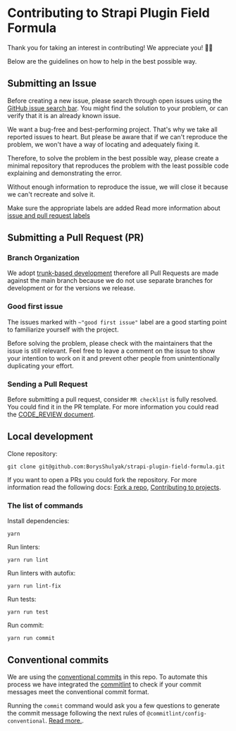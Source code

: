# Contributing to Strapi Plugin Field Formula
Thank you for taking an interest in contributing! We appreciate you! 🫶🏽

Below are the guidelines on how to help in the best possible way.

## Submitting an Issue
Before creating a new issue, please search through open issues using the 
[GitHub issue search bar](https://docs.github.com/en/issues/tracking-your-work-with-issues/filtering-and-searching-issues-and-pull-requests). 
You might find the solution to your problem, or can verify that it is an already known issue.

We want a bug-free and best-performing project. That's why we take all reported issues to heart. But please be aware 
that if we can't reproduce the problem, we won't have a way of locating and adequately fixing it.

Therefore, to solve the problem in the best possible way, please create a minimal repository that reproduces the 
problem with the least possible code explaining and demonstrating the error.

Without enough information to reproduce the issue, we will close it because we can't recreate and solve it.

Make sure the appropriate labels are added Read more information about 
[issue and pull request labels](https://github.com/BorysShulyak/strapi-plugin-field-formula/blob/main/documentation/LABELS.md)

## Submitting a Pull Request (PR)
### Branch Organization
We adopt [trunk-based development](https://trunkbaseddevelopment.com/) therefore all Pull Requests are made against the 
main branch because we do not use separate branches for development or for the versions we release.

### Good first issue
The issues marked with `~"good first issue"` label are a good starting point to familiarize yourself with the project.

Before solving the problem, please check with the maintainers that the issue is still relevant. Feel free to leave a 
comment on the issue to show your intention to work on it and prevent other people from unintentionally duplicating 
your effort.

### Sending a Pull Request
Before submitting a pull request, consider `MR checklist` is fully resolved. You could find it in the PR template. For
more information you could read the [CODE_REVIEW document](https://github.com/BorysShulyak/strapi-plugin-field-formula/blob/main/documentation/CODE_REVIEW.md).

## Local development
Clone repository:
```shell
git clone git@github.com:BorysShulyak/strapi-plugin-field-formula.git
```

If you want to open a PRs you could fork the repository. For more information read the following docs: 
[Fork a repo](https://docs.github.com/en/get-started/quickstart/fork-a-repo), 
[Contributing to projects](https://docs.github.com/en/get-started/quickstart/contributing-to-projects).

### The list of commands
Install dependencies:
```shell
yarn
```

Run linters:
```shell
yarn run lint
```

Run linters with autofix:
```shell
yarn run lint-fix
```

Run tests:
```shell
yarn run test
```

Run commit:
```shell
yarn run commit
```

## Conventional commits
We are using the [conventional commits](https://www.conventionalcommits.org/en/v1.0.0/) in this repo. To automate this
process we have integrated the [commitlint](https://github.com/conventional-changelog/commitlint) to check if your 
commit messages meet the conventional commit format.

Running the `commit` command would ask you a few questions to generate the commit message following the next rules of
`@commitlint/config-conventional`. [Read more.](https://github.com/conventional-changelog/commitlint/tree/master/@commitlint/config-conventional).